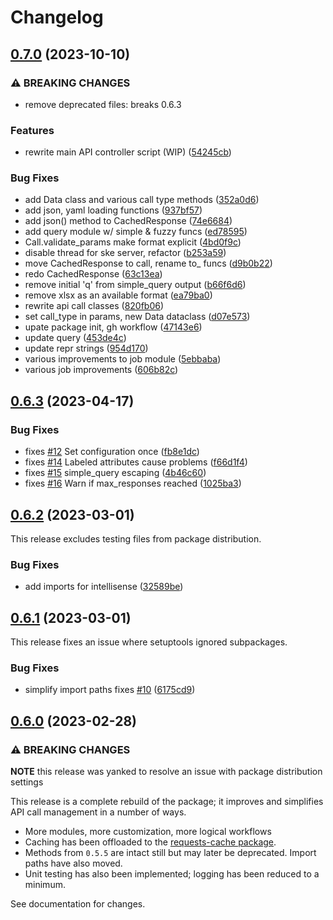 # Changelog

## [0.7.0](https://github.com/engisalor/sketch-grammar-explorer/compare/v0.6.3...v0.7.0) (2023-10-10)


### ⚠ BREAKING CHANGES

* remove deprecated files: breaks 0.6.3

### Features

* rewrite main API controller script (WIP) ([54245cb](https://github.com/engisalor/sketch-grammar-explorer/commit/54245cb837660aeedf511fbd0493c593aaa9e15e))

### Bug Fixes

* add Data class and various call type methods ([352a0d6](https://github.com/engisalor/sketch-grammar-explorer/commit/352a0d63fc75f11b152f7a5f4edf6c040fcb3ca7))
* add json, yaml loading functions ([937bf57](https://github.com/engisalor/sketch-grammar-explorer/commit/937bf573058437ce40479bb19a2b3f23e16dd9cf))
* add json() method to CachedResponse ([74e6684](https://github.com/engisalor/sketch-grammar-explorer/commit/74e668461740008d4a38b0fb1a6395f8bf90e9c2))
* add query module w/ simple & fuzzy funcs ([ed78595](https://github.com/engisalor/sketch-grammar-explorer/commit/ed78595cc538e90ea338a4db4577403a305b3a74))
* Call.validate_params make format explicit ([4bd0f9c](https://github.com/engisalor/sketch-grammar-explorer/commit/4bd0f9c48ab5010e3c3402cce2f20ac5d00a4fc1))
* disable thread for ske server, refactor ([b253a59](https://github.com/engisalor/sketch-grammar-explorer/commit/b253a598e0bc231917d54aac1c83fed94213cb85))
* move CachedResponse to call, rename to_ funcs ([d9b0b22](https://github.com/engisalor/sketch-grammar-explorer/commit/d9b0b2273a8d2071e542c2807fe5d793444414e0))
* redo CachedResponse ([63c13ea](https://github.com/engisalor/sketch-grammar-explorer/commit/63c13ea570aad81fdbfec40cbff96890db3c61f5))
* remove initial 'q' from simple_query output ([b66f6d6](https://github.com/engisalor/sketch-grammar-explorer/commit/b66f6d6828e4a01fa5558c7531737876da64b8cd))
* remove xlsx as an available format ([ea79ba0](https://github.com/engisalor/sketch-grammar-explorer/commit/ea79ba03371578317aec96f6efc96f5fc1fb3810))
* rewrite api call classes ([820fb06](https://github.com/engisalor/sketch-grammar-explorer/commit/820fb0643552e0361ed7536175dfa472cbe9f2ba))
* set call_type in params, new Data dataclass ([d07e573](https://github.com/engisalor/sketch-grammar-explorer/commit/d07e573d8830829b6a0f5951e48a664fdbd4e2c9))
* upate package init, gh workflow ([47143e6](https://github.com/engisalor/sketch-grammar-explorer/commit/47143e652dd701d9034711318c7aeca048b129ad))
* update query ([453de4c](https://github.com/engisalor/sketch-grammar-explorer/commit/453de4c6ebcf98561e346c515105bbc6a65c949d))
* update repr strings ([954d170](https://github.com/engisalor/sketch-grammar-explorer/commit/954d170b78ecfd4ac1ee6cc1c90167f5bc18e8bf))
* various improvements to job module ([5ebbaba](https://github.com/engisalor/sketch-grammar-explorer/commit/5ebbaba7924942a332c4f7868321860e7dcc21c0))
* various job improvements ([606b82c](https://github.com/engisalor/sketch-grammar-explorer/commit/606b82c62ac8893c647be66f5ccef2d9fa0b6e79))


## [0.6.3](https://github.com/engisalor/sketch-grammar-explorer/compare/v0.6.2...v0.6.3) (2023-04-17)


### Bug Fixes

* fixes [#12](https://github.com/engisalor/sketch-grammar-explorer/issues/12) Set configuration once ([fb8e1dc](https://github.com/engisalor/sketch-grammar-explorer/commit/fb8e1dc5d0b4fdd48f8af438808b7b303c803f67))
* fixes [#14](https://github.com/engisalor/sketch-grammar-explorer/issues/14) Labeled attributes cause problems ([f66d1f4](https://github.com/engisalor/sketch-grammar-explorer/commit/f66d1f4f429e520cb071db9b0d6c93a84ee708b6))
* fixes [#15](https://github.com/engisalor/sketch-grammar-explorer/issues/15) simple_query escaping ([4b46c60](https://github.com/engisalor/sketch-grammar-explorer/commit/4b46c608d9ad36e313b03404a8c7146490673cde))
* fixes [#16](https://github.com/engisalor/sketch-grammar-explorer/issues/16) Warn if max_responses reached ([1025ba3](https://github.com/engisalor/sketch-grammar-explorer/commit/1025ba31441f72909d8d2f430adb9d4cc3a299dc))

## [0.6.2](https://github.com/engisalor/sketch-grammar-explorer/compare/v0.6.1...v0.6.2) (2023-03-01)

This release excludes testing files from package distribution.

### Bug Fixes

* add imports for intellisense ([32589be](https://github.com/engisalor/sketch-grammar-explorer/commit/32589be4fccde146a7f5db4c76a337f705ed4ead))

## [0.6.1](https://github.com/engisalor/sketch-grammar-explorer/compare/v0.6.0...v0.6.1) (2023-03-01)

This release fixes an issue where setuptools ignored subpackages.

### Bug Fixes

* simplify import paths fixes [#10](https://github.com/engisalor/sketch-grammar-explorer/issues/10) ([6175cd9](https://github.com/engisalor/sketch-grammar-explorer/commit/6175cd980e5c864ef8db23528483f277ed688f4e))

## [0.6.0](https://github.com/engisalor/sketch-grammar-explorer/compare/v0.5.5...v0.6.0) (2023-02-28)

### ⚠ BREAKING CHANGES

**NOTE** this release was yanked to resolve an issue with package distribution settings

This release is a complete rebuild of the package; it improves and simplifies API call management in a number of ways. 

- More modules, more customization, more logical workflows
- Caching has been offloaded to the [requests-cache package](https://github.com/requests-cache/requests-cache). 
- Methods from `0.5.5` are intact still but may later be deprecated. Import paths have also moved. 
- Unit testing has also been implemented; logging has been reduced to a minimum.

See documentation for changes.
